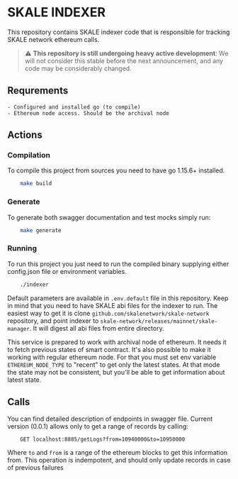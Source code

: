 # SKALE INDEXER

This repository contains SKALE indexer code that is responsible for tracking SKALE network ethereum calls.

> :warning: **This repository is still undergoing heavy active development**: We will not consider this stable before the next announcement, and any code may be considerably changed.

## Requrements
    - Configured and installed go (to compile)
    - Ethereum node access. Should be the archival node

## Actions

### Compilation
To compile this project from sources you need to have go 1.15.6+ installed.

```bash
    make build
```

### Generate
To generate both swagger documentation and test mocks simply run:
```bash
    make generate
```

### Running
To run this project you just need to run the compiled binary supplying either config.json file or environment variables.

```bash
    ./indexer
```

Default parameters are available in `.env.default` file in this repository.
Keep in mind that you need to have SKALE abi files for the indexer to run. The easiest way to get it is clone `github.com/skalenetwork/skale-network` repository, and point indexer to `skale-network/releases/mainnet/skale-manager`. It will digest all abi files from entire directory.

This service is prepared to work with archival node of ethereum. It needs it to fetch previous states of smart contract. It's also possible to make it working with regular ethereum node. For that you must set env variable `ETHEREUM_NODE_TYPE` to "recent" to get only the latest states. At that mode the state may not be consistent, but you'll be able to get information about latest state.

## Calls

You can find detailed description of endpoints in swagger file.
Current version (0.0.1) allows only to get a range of records by calling:

```
    GET localhost:8885/getLogs?from=10940000&to=10950000
```

Where `to` and `from` is a range of the ethereum blocks to get this information from.
This operation is indempotent, and should only update records in case of previous failures